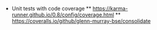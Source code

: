 * Unit tests with code coverage
** https://karma-runner.github.io/0.8/config/coverage.html
** https://coveralls.io/github/glenn-murray-bse/consolidate
